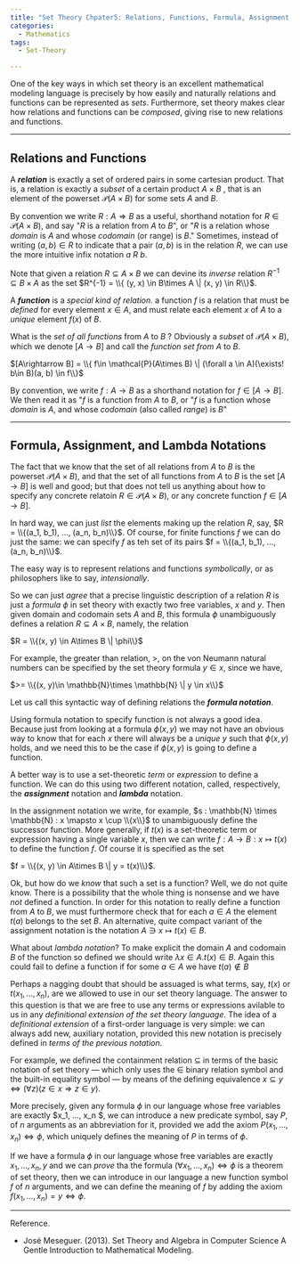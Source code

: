 ```yaml
---
title: "Set Theory Chpater5: Relations, Functions, Formula, Assignment and Lambda Notations"
categories:
  - Mathematics
tags:
  - Set-Theory

---
```


One of the key ways in which set theory is an excellent mathematical modeling language is precisely by how easily and naturally relations and functions can be represented as *sets*. Furthermore, set theory makes clear how relations and functions can be *composed*, giving rise to new relations and functions.

---

## Relations and Functions

A ***relation*** is exactly a set of ordered pairs in some cartesian product. That is, a relation is exactly a *subset* of a certain product $A \times B$ , that is an element of the powerset $\mathcal{P}(A\times B)$ for some sets $A$ and $B$.

By convention we write $R : A \Rightarrow B$ as a useful, shorthand notation for $R \in \mathcal{P}(A\times B)$, and say "$R$ is a relation from $A$ to $B$", or "$R$ is a relation whose *domain* is $A$ and whose *codomain* (or range) is $B$." Sometimes, instead of writing $(a, b) \in R$ to indicate that a pair $(a, b)$ is in the relation $R$, we can use the more intuitive infix notation *a R b*.

Note that given a relation $R \subseteq A \times B$ we can devine its *inverse* relation $R^{-1} \subseteq B \times A$ as the set $R^{-1} = \\{ (y, x) \in B\times A \| (x, y) \in R\\}$.

A ***function*** is a *special kind of relation*. a function $f$ is a relation that must be *defined* for every element $x\in A$, and must relate each element $x$ of $A$ to a *unique* element $f(x)$ of $B$.

What is the *set of all functions* from $A$ to $B$ ? Obviously a *subset* of $\mathcal{P}(A \times B)$, which we denote $[A\rightarrow B]$ and call the *function set from* $A$ to $B$.

$[A\rightarrow B] = \\{ f\in \mathcal{P}(A\times B) \| (\forall a \in A)(\exists! b\in B)(a, b) \in f\\}$

By convention, we write $f : A\rightarrow B$ as a shorthand notation for $f \in [A\rightarrow B]$. We then read it as "$f$ is a function from $A$ to $B$, or "$f$ is a function whose *domain* is $A$, and whose *codomain* (also called *range*) is $B$"  

---

## Formula, Assignment, and Lambda Notations

The fact that we know that the set of all relations from $A$ to $B$ is the powerset $\mathcal{P}(A\times B)$, and that the set of all functions from $A$ to $B$ is the set $[A\rightarrow B]$ is well and good; but that does not tell us anything about how to specify any concrete relatoin $R \in \mathcal{P}(A\times B)$, or any concrete function $f\in [A\rightarrow B]$.

In hard way, we can just *list* the elements making up the relation $R$, say, $R = \\{(a_1, b_1), …, (a_n, b_n)\\}$. Of course, for finite functions $f$ we can do just the same: we can specify $f$ as teh set of its pairs $f = \\{(a_1, b_1), …, (a_n, b_n)\\}$.

The easy way is to represent relations and functions *symbolically*, or as philosophers like to say, *intensionally*.

 So we can just *agree* that a precise linguistic description of a relation *R* is just a *formula* $\phi$ in set theory with exactly two free variables, $x$ and $y$. Then given domain and codomain sets $A$ and $B$, this formula $\phi$ unambiguously defines a relation $R\subseteq A\times B$, namely, the relation

$R = \\{(x, y) \in A\times B \| \phi\\}$

For example, the greater than relation, >, on the von Neumann natural numbers can be specified by the set theory formula $y\in x$, since we have,

$>= \\{(x, y)\in \mathbb{N}\times \mathbb{N} \| y \in x\\}$

Let us call this syntactic way of defining relations the ***formula notation***.

Using formula notation to specify function is not always a good idea. Because just from looking at a formula $\phi(x, y)$ we may not have an obvious way to know that for each $x$ there will always be a *unique* $y$ such that $\phi(x, y)$ holds, and we need this to be the case if $\phi (x, y)$ is going to define a function.

A better way is to use a set-theoretic *term* or *expression* to define a function. We can do this using two different notation, called, respectively, the ***assignment*** notation and ***lambda*** notation.

In the assignment notation we write, for example, $s : \mathbb{N} \times \mathbb{N} : x \mapsto x \cup \\{x\\}$ to unambiguously define the successor function. More generally, if $t(x)$ is a set-theoretic term or expression having a single variable $x$, then we can write $f : A\rightarrow B : x \mapsto t(x)$ to define the function $f$. Of course it is specified as the set

$f = \\{(x, y) \in A\times B \| y = t(x)\\}$.

Ok, but how do we *know* that such a set is a function? Well, we do not quite know. There is a possibility that the whole thing is nonsense and we have *not* defined a function. In order for this notation to really define a function from $A$ to $B$, we must furthermore check that for each $a\in A$ the element $t(a)$ belongs to the set $B$. An alternative, quite compact variant of the assignment notation is the notation $A\ni x \mapsto t(x) \in B$.

What about *lambda notation*?  To make explicit the domain $A$ and codomain $B$ of the function  so defined we should write $\lambda x \in A. t(x) \in B.$ Again this could fail to define a function if for some $a\in A$ we have $t(a)\notin B$

Perhaps a nagging doubt that should be assuaged is what terms, say, $t(x)$ or $t(x_1, …, x_n)$, are we allowed to use in our set theory language. The answer to this question is that we are free to use any terms or expressions avilable to us in any *definitional extension of the set theory language*. The idea of a *definitional extension* of a first-order language is very simple: we can always add new, auxiliary notation, provided this new notation is precisely defined in *terms of the previous notation*.

For example, we defined the containment relation $\subseteq$ in terms of the basic notation of set theory — which only uses the $\in$ binary relation symbol and the built-in equality symbol — by means of the defining equivalence $x\subseteq y \Leftrightarrow  (\forall z)(z\in x \Rightarrow z \in y)$.

More precisely, given any formula $\phi$ in our language whose free variables are exactly $x_1, …, x_n $, we can introduce a new predicate symbol, say $P$, of $n$ arguments as an abbreviation for it, provided we add the axiom $P(x_1, …, x_n) \Leftrightarrow \phi$, which uniquely defines the meaning of $P$ in terms of $\phi$.

If we have a formula $\phi$ in our language whose free variables are exactly $x_1, …, x_n, y$ and we can *prove* tha the formula $(\forall x_1, …, x_n) \Leftrightarrow \phi$ is a theorem of set theory, then we can introduce in our language a new function symbol $f$ of $n$ arguments, and we can define the meaning of $f$ by adding the axiom $f(x_1, …, x_n) = y \Leftrightarrow \phi$.

---

 Reference.

* José Meseguer. (2013). Set Theory and Algebra in Computer Science A Gentle Introduction to Mathematical Modeling.
